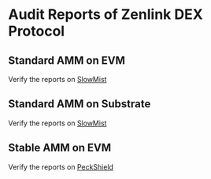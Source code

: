 # Audit Reports of Zenlink DEX Protocol
## Standard AMM on EVM
Verify the reports on [SlowMist](https://www.slowmist.com/service-smart-contract-security-audit.html)

## Standard AMM on Substrate
Verify the reports on [SlowMist](https://www.slowmist.com/service-smart-contract-security-audit.html)

## Stable AMM on EVM
Verify the reports on [PeckShield](https://github.com/peckshield/publications/tree/master/audit_reports/PeckShield-Audit-Report-Zenlink-v1.0.pdf)